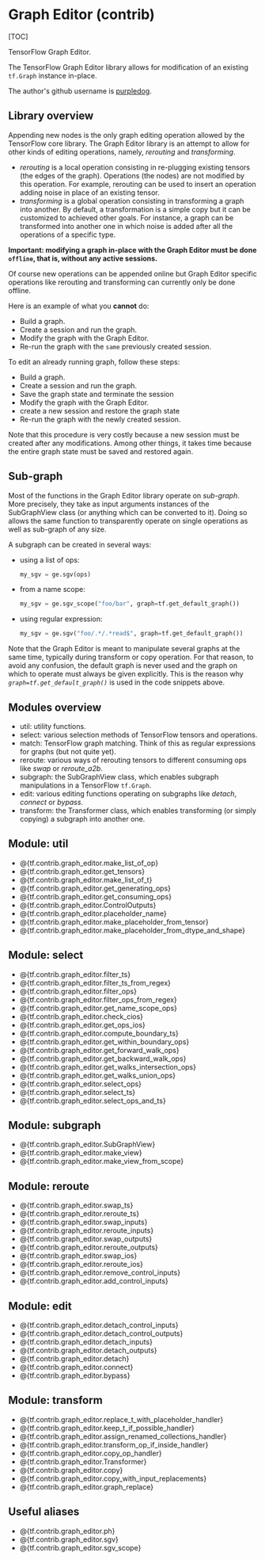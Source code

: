 # Graph Editor (contrib)
[TOC]

TensorFlow Graph Editor.

The TensorFlow Graph Editor library allows for modification of an existing
`tf.Graph` instance in-place.

The author's github username is [purpledog](https://github.com/purpledog).

## Library overview

Appending new nodes is the only graph editing operation allowed by the
TensorFlow core library. The Graph Editor library is an attempt to allow for
other kinds of editing operations, namely, *rerouting* and *transforming*.

* *rerouting* is a local operation consisting in re-plugging existing tensors
  (the edges of the graph). Operations (the nodes) are not modified by this
  operation. For example, rerouting can be used to insert an operation adding
  noise in place of an existing tensor.
* *transforming* is a global operation consisting in transforming a graph into
  another. By default, a transformation is a simple copy but it can be
  customized to achieved other goals. For instance, a graph can be transformed
  into another one in which noise is added after all the operations of a
  specific type.

**Important: modifying a graph in-place with the Graph Editor must be done
`offline`, that is, without any active sessions.**

Of course new operations can be appended online but Graph Editor specific
operations like rerouting and transforming can currently only be done offline.

Here is an example of what you **cannot** do:

* Build a graph.
* Create a session and run the graph.
* Modify the graph with the Graph Editor.
* Re-run the graph with the `same` previously created session.

To edit an already running graph, follow these steps:

* Build a graph.
* Create a session and run the graph.
* Save the graph state and terminate the session
* Modify the graph with the Graph Editor.
* create a new session and restore the graph state
* Re-run the graph with the newly created session.

Note that this procedure is very costly because a new session must be created
after any modifications. Among other things, it takes time because the entire
graph state must be saved and restored again.

## Sub-graph

Most of the functions in the Graph Editor library operate on *sub-graph*.
More precisely, they take as input arguments instances of the SubGraphView class
(or anything which can be converted to it). Doing so allows the same function
to transparently operate on single operations as well as sub-graph of any size.

A subgraph can be created in several ways:

* using a list of ops:

  ```python
  my_sgv = ge.sgv(ops)
  ```

* from a name scope:

  ```python
  my_sgv = ge.sgv_scope("foo/bar", graph=tf.get_default_graph())
  ```

* using regular expression:

  ```python
  my_sgv = ge.sgv("foo/.*/.*read$", graph=tf.get_default_graph())
  ```

Note that the Graph Editor is meant to manipulate several graphs at the same
time, typically during transform or copy operation. For that reason,
to avoid any confusion, the default graph is never used and the graph on
which to operate must always be given explicitly. This is the reason why
*`graph=tf.get_default_graph()`* is used in the code snippets above.

## Modules overview

* util: utility functions.
* select: various selection methods of TensorFlow tensors and operations.
* match: TensorFlow graph matching. Think of this as regular expressions for
  graphs (but not quite yet).
* reroute: various ways of rerouting tensors to different consuming ops like
  *swap* or *reroute_a2b*.
* subgraph: the SubGraphView class, which enables subgraph manipulations in a
  TensorFlow `tf.Graph`.
* edit: various editing functions operating on subgraphs like *detach*,
  *connect* or *bypass*.
* transform: the Transformer class, which enables transforming
  (or simply copying) a subgraph into another one.

## Module: util

*   @{tf.contrib.graph_editor.make_list_of_op}
*   @{tf.contrib.graph_editor.get_tensors}
*   @{tf.contrib.graph_editor.make_list_of_t}
*   @{tf.contrib.graph_editor.get_generating_ops}
*   @{tf.contrib.graph_editor.get_consuming_ops}
*   @{tf.contrib.graph_editor.ControlOutputs}
*   @{tf.contrib.graph_editor.placeholder_name}
*   @{tf.contrib.graph_editor.make_placeholder_from_tensor}
*   @{tf.contrib.graph_editor.make_placeholder_from_dtype_and_shape}

## Module: select

*   @{tf.contrib.graph_editor.filter_ts}
*   @{tf.contrib.graph_editor.filter_ts_from_regex}
*   @{tf.contrib.graph_editor.filter_ops}
*   @{tf.contrib.graph_editor.filter_ops_from_regex}
*   @{tf.contrib.graph_editor.get_name_scope_ops}
*   @{tf.contrib.graph_editor.check_cios}
*   @{tf.contrib.graph_editor.get_ops_ios}
*   @{tf.contrib.graph_editor.compute_boundary_ts}
*   @{tf.contrib.graph_editor.get_within_boundary_ops}
*   @{tf.contrib.graph_editor.get_forward_walk_ops}
*   @{tf.contrib.graph_editor.get_backward_walk_ops}
*   @{tf.contrib.graph_editor.get_walks_intersection_ops}
*   @{tf.contrib.graph_editor.get_walks_union_ops}
*   @{tf.contrib.graph_editor.select_ops}
*   @{tf.contrib.graph_editor.select_ts}
*   @{tf.contrib.graph_editor.select_ops_and_ts}

## Module: subgraph

*   @{tf.contrib.graph_editor.SubGraphView}
*   @{tf.contrib.graph_editor.make_view}
*   @{tf.contrib.graph_editor.make_view_from_scope}

## Module: reroute

*   @{tf.contrib.graph_editor.swap_ts}
*   @{tf.contrib.graph_editor.reroute_ts}
*   @{tf.contrib.graph_editor.swap_inputs}
*   @{tf.contrib.graph_editor.reroute_inputs}
*   @{tf.contrib.graph_editor.swap_outputs}
*   @{tf.contrib.graph_editor.reroute_outputs}
*   @{tf.contrib.graph_editor.swap_ios}
*   @{tf.contrib.graph_editor.reroute_ios}
*   @{tf.contrib.graph_editor.remove_control_inputs}
*   @{tf.contrib.graph_editor.add_control_inputs}

## Module: edit

*   @{tf.contrib.graph_editor.detach_control_inputs}
*   @{tf.contrib.graph_editor.detach_control_outputs}
*   @{tf.contrib.graph_editor.detach_inputs}
*   @{tf.contrib.graph_editor.detach_outputs}
*   @{tf.contrib.graph_editor.detach}
*   @{tf.contrib.graph_editor.connect}
*   @{tf.contrib.graph_editor.bypass}

## Module: transform

*   @{tf.contrib.graph_editor.replace_t_with_placeholder_handler}
*   @{tf.contrib.graph_editor.keep_t_if_possible_handler}
*   @{tf.contrib.graph_editor.assign_renamed_collections_handler}
*   @{tf.contrib.graph_editor.transform_op_if_inside_handler}
*   @{tf.contrib.graph_editor.copy_op_handler}
*   @{tf.contrib.graph_editor.Transformer}
*   @{tf.contrib.graph_editor.copy}
*   @{tf.contrib.graph_editor.copy_with_input_replacements}
*   @{tf.contrib.graph_editor.graph_replace}

## Useful aliases

*   @{tf.contrib.graph_editor.ph}
*   @{tf.contrib.graph_editor.sgv}
*   @{tf.contrib.graph_editor.sgv_scope}
